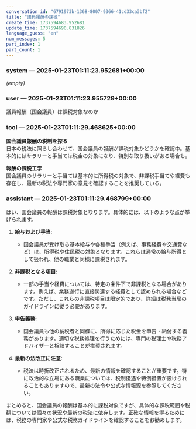 ```yaml
---
conversation_id: "6791973b-1368-8007-9366-41cd33ca3bf2"
title: "議員報酬の課税"
create_time: 1737594683.952681
update_time: 1737594690.831826
language_guess: "en"
num_messages: 5
part_index: 1
part_count: 1
---
```


### system — 2025-01-23T01:11:23.952681+00:00

_(empty)_

### user — 2025-01-23T01:11:23.955729+00:00

議員報酬（国会議員）は課税対象なのか

### tool — 2025-01-23T01:11:29.468625+00:00

**国会議員報酬の税制を探る**  
日本の税法に照らし合わせて、国会議員の報酬が課税対象かどうかを確認中。基本的にはサラリーと手当ては税金の対象になり、特別な取り扱いがある場合も。

**報酬の課税工学**  
国会議員のサラリーと手当ては基本的に所得税の対象で、非課税手当てや経費も存在し、最新の税法や専門家の意見を確認することを推奨している。

### assistant — 2025-01-23T01:11:29.468799+00:00

はい、国会議員の報酬は課税対象となります。具体的には、以下のような点が挙げられます。

1. **給与および手当**:
   - 国会議員が受け取る基本給与や各種手当（例えば、事務経費や交通費など）は、所得税や住民税の対象となります。これらは通常の給与所得として扱われ、他の職業と同様に課税されます。

2. **非課税となる項目**:
   - 一部の手当や経費については、特定の条件下で非課税となる場合があります。例えば、業務遂行に直接関連する経費として認められる場合などです。ただし、これらの非課税項目は限定的であり、詳細は税務当局のガイドラインに従う必要があります。

3. **申告義務**:
   - 国会議員も他の納税者と同様に、所得に応じた税金を申告・納付する義務があります。適切な税務処理を行うためには、専門の税理士や税務アドバイザーと相談することが推奨されます。

4. **最新の法改正に注意**:
   - 税法は時折改正されるため、最新の情報を確認することが重要です。特に政治的な立場にある職業については、税制優遇や特例措置が設けられることもありますので、最新の法令や公式な情報源を参照してください。

まとめると、国会議員の報酬は基本的に課税対象ですが、具体的な課税範囲や税額については個々の状況や最新の税法に依存します。正確な情報を得るためには、税務の専門家や公式な税務ガイドラインを確認することをお勧めします。
